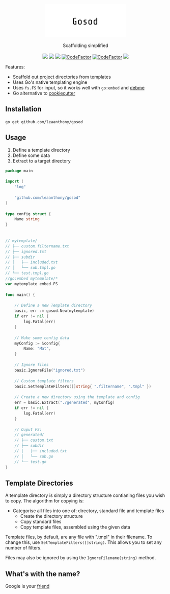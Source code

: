 <p align="center" style="text-align: center">
   <img src="logo.png" width="50%"><br/>
</p>

<p align="center">
	Scaffolding simplified<br/><br/>
   <a href="https://github.com/leaanthony/gosod/blob/master/LICENSE"><img src="https://img.shields.io/badge/License-MIT-blue.svg"></a>
   <a href="https://goreportcard.com/report/github.com/leaanthony/gosod"><img src="https://goreportcard.com/badge/github.com/leaanthony/gosod"/></a>
   <a href="https://godoc.org/github.com/leaanthony/gosod"><img src="https://img.shields.io/badge/godoc-reference-blue.svg"/></a>
   <a href="https://www.codefactor.io/repository/github/leaanthony/gosod"><img src="https://www.codefactor.io/repository/github/leaanthony/gosod/badge" alt="CodeFactor" /></a>
   <a href="https://github.com/leaanthony/gosod/issues"><img src="https://img.shields.io/badge/contributions-welcome-brightgreen.svg?style=flat" alt="CodeFactor" /></a>
   <a href="https://app.fossa.io/projects/git%2Bgithub.com%2Fleaanthony%2Fgosod?ref=badge_shield" alt="FOSSA Status"><img src="https://app.fossa.io/api/projects/git%2Bgithub.com%2Fleaanthony%2Fgosod.svg?type=shield"/></a>
</p>

Features:

- Scaffold out project directories from templates
- Uses Go's native templating engine
- Uses `fs.FS` for input, so it works well with `go:embed` and [debme](https://github.com/leaanthony/debme)
- Go alternative to [cookiecutter](https://github.com/cookiecutter/cookiecutter)

## Installation

`go get github.com/leaanthony/gosod`

## Usage

1. Define a template directory
2. Define some data
3. Extract to a target directory

```go
package main

import (
	"log"

	"github.com/leaanthony/gosod"
)

type config struct {
	Name string
}


// mytemplate/
// ├── custom.filtername.txt
// ├── ignored.txt
// ├── subdir
// │   ├── included.txt
// │   └── sub.tmpl.go
// └── test.tmpl.go
//go:embed mytemplate/*
var mytemplate embed.FS

func main() {

	// Define a new Template directory
	basic, err := gosod.New(mytemplate)
	if err != nil {
		log.Fatal(err)
	}

	// Make some config data
	myConfig := &config{
		Name: "Mat",
	}

	// Ignore files
	basic.IgnoreFile("ignored.txt")

	// Custom template filters
	basic.SetTemplateFilters([]string{ ".filtername", ".tmpl" })

	// Create a new directory using the template and config
	err = basic.Extract("./generated", myConfig)
	if err != nil {
		log.Fatal(err)
	}

	// Ouput FS:
	// generated/
	// ├── custom.txt
	// ├── subdir
	// │   ├── included.txt
	// │   └── sub.go
	// └── test.go
}
```

## Template Directories

A template directory is simply a directory structure contianing files you wish to copy. The algorithm for copying is:

- Categorise all files into one of: directory, standard file and template files
  - Create the directory structure
  - Copy standard files
  - Copy template files, assembled using the given data

Template files, by default, are any file with ".tmpl" in their filename. To change this, use `SetTemplateFilters([]string)`. This allows you to set any number of filters.

Files may also be ignored by using the `IgnoreFilename(string)` method.

## What's with the name?

Google is your [friend](https://translate.google.com/?sl=cy&tl=en&text=gosod&op=translate)
